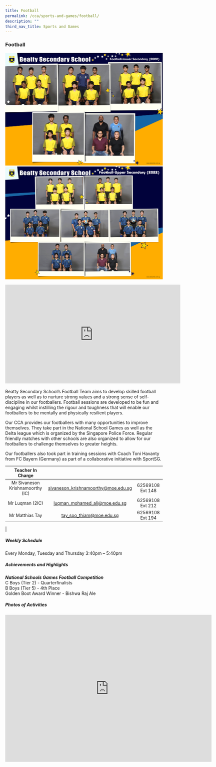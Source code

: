 ```yaml
---
title: Football
permalink: /cca/sports-and-games/football/
description: ""
third_nav_title: Sports and Games
---
```

### **Football**
![FootBall Lower Sec](/images/CCA%202022/football-lower-secondary.png)
<br>
![](/images/CCA%202022/football-upper-secondary.png)
		 
<iframe allowfullscreen="" allow="accelerometer; autoplay; clipboard-write; encrypted-media; gyroscope; picture-in-picture" frameborder="0" title="Beatty Secondary School - Football" src="https://www.youtube.com/embed/Z6sZiDMU2NQ" height="315" width="560"></iframe>

Beatty Secondary School’s Football Team aims to develop skilled football players as well as to nurture strong values and a strong sense of self-discipline in our footballers. Football sessions are developed to be fun and engaging whilst instilling the rigour and toughness that will enable our footballers to be mentally and physically resilient players.

Our CCA provides our footballers with many opportunities to improve themselves. They take part in the National School Games as well as the Delta league which is organized by the Singapore Police Force. Regular friendly matches with other schools are also organized to allow for our footballers to challenge themselves to greater heights.

Our footballers also took part in training sessions with Coach Toni Havanty from FC Bayern (Germany) as part of a collaborative initiative with SportSG.

| Teacher In Charge |  |  |
|:---:|:---:|:---:|
| Mr Sivaneson Krishnamoorthy (IC) | [sivaneson_krishnamoorthy@moe.edu.sg](mailto:sivaneson_krishnamoorthy@moe.edu.sg) | 62569108 Ext 148 |
| Mr Luqman (2IC) | [luqman_mohamed_ali@moe.edu.sg](mailto:luqman_mohamed_ali@moe.edu.sg) | 62569108 Ext 212 |
| Mr Matthias Tay | [tay_soo_thiam@moe.edu.sg](mailto:tay_soo_thiam@moe.edu.sg) | 62569108 Ext 194 |
|

##### **Weekly Schedule**
Every Monday, Tuesday and Thursday 3:40pm – 5:40pm

##### **Achievements and Highlights**
_**National Schools Games Football Competition**_<br>
C Boys (Tier 2) - Quarterfinalists<br>
B Boys (Tier 5) - 4th Place<br>
Golden Boot Award Winner - Bishwa Raj Ale<br>

##### **Photos of Activities**

<iframe allowfullscreen="true" height="469" width="660" frameborder="0" src="https://docs.google.com/presentation/d/e/2PACX-1vSuXQePNAkb-nQQ6PW6TzLKZDyvUd-XEOf6GjtLSWi-7BlSQg_1eI4R5DPHsbZ5y0pXL2cm2RgbWYBD/embed?start=false&amp;loop=false&amp;delayms=3000"></iframe>